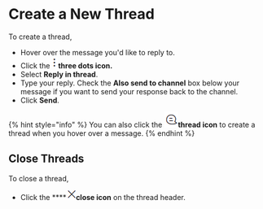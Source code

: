 # Create a New Thread

To create a thread,

* Hover over the message you'd like to reply to.
* Click the <img src="../../../../.gitbook/assets/three-dot-icon (1).png" alt="" data-size="line">**three dots icon.**&#x20;
* Select **Reply in thread**.
* Type your reply. Check the **Also send to channel** box below your message if you want to send your response back to the channel.
* Click **Send**.

{% hint style="info" %}
You can also click the <img src="../../../../.gitbook/assets/thread-icon.png" alt="" data-size="line">**thread icon** to create a thread when you hover over a message.
{% endhint %}

## Close Threads

To close a thread,&#x20;

* Click the **** ![](../../../../.gitbook/assets/thread-close-icon.png)**close icon** on the thread header.
